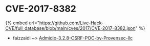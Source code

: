 # CVE-2017-8382
{% embed url="https://github.com/Live-Hack-CVE/full_database/blob/main/cves/2017/CVE-2017-8382.json" %}

* faizzaidi ~> [Admidio-3.2.8-CSRF-POC-by-Provensec-llc](https://www.alice-snow.ru/2017/database/cve-2017-8382/admidio-3.2.8-csrf-poc-by-provensec-llc-faizzaidi)